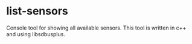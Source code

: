 list-sensors
============
Console tool for showing all available sensors.
This tool is written in c++ and using libsdbusplus.
 
